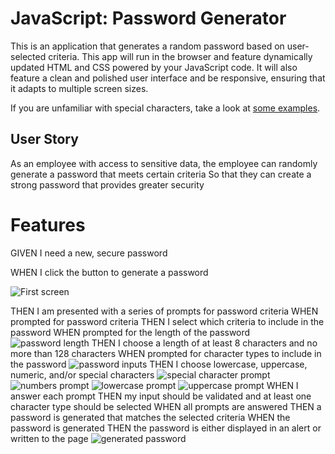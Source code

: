 # JavaScript: Password Generator

This is an application that generates a random password based on user-selected criteria. This app will run in the browser and feature dynamically updated HTML and CSS powered by your JavaScript code. It will also feature a clean and polished user interface and be responsive, ensuring that it adapts to multiple screen sizes.

If you are unfamiliar with special characters, take a look at [some examples](https://www.owasp.org/index.php/Password_special_characters).

## User Story


As an employee with access to sensitive data,
the employee can randomly generate a password that meets certain criteria
So that they can create a strong password that provides greater security


# Features


GIVEN I need a new, secure password

WHEN I click the button to generate a password

![First screen](../passwordGenerator/genPass1.png)

THEN I am presented with a series of prompts for password criteria
WHEN prompted for password criteria
THEN I select which criteria to include in the password
WHEN prompted for the length of the password
![password length](/passwordGenerator/genPass2.png)
THEN I choose a length of at least 8 characters and no more than 128 characters
WHEN prompted for character types to include in the password
![password inputs](/passwordGenerator/genPass2.png)
THEN I choose lowercase, uppercase, numeric, and/or special characters
![special character prompt](passwordGenerator/genPass4.png)
![numbers prompt](passwordGenerator/genPass5.jpg) 
![lowercase prompt](passwordGenerator/genPass6.jpg)
![uppercase prompt](passwordGenerator/genPass7.png)
WHEN I answer each prompt
THEN my input should be validated and at least one character type should be selected
WHEN all prompts are answered
THEN a password is generated that matches the selected criteria
WHEN the password is generated
THEN the password is either displayed in an alert or written to the page
![generated password](passwordGenerator/genPass8.jpg)

